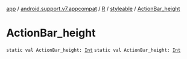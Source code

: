 [app](../../../index.md) / [android.support.v7.appcompat](../../index.md) / [R](../index.md) / [styleable](index.md) / [ActionBar_height](./-action-bar_height.md)

# ActionBar_height

`static val ActionBar_height: `[`Int`](https://kotlinlang.org/api/latest/jvm/stdlib/kotlin/-int/index.html)
`static val ActionBar_height: `[`Int`](https://kotlinlang.org/api/latest/jvm/stdlib/kotlin/-int/index.html)
